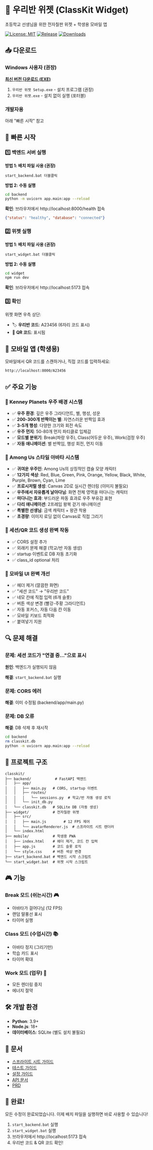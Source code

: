 # 🏫 우리반 위젯 (ClassKit Widget)

초등학교 선생님을 위한 전자칠판 위젯 + 학생용 모바일 앱

[![License: MIT](https://img.shields.io/badge/License-MIT-yellow.svg)](https://opensource.org/licenses/MIT)
[![Release](https://img.shields.io/github/v/release/cavintop57-ai/classkit)](https://github.com/cavintop57-ai/classkit/releases)
[![Downloads](https://img.shields.io/github/downloads/cavintop57-ai/classkit/total)](https://github.com/cavintop57-ai/classkit/releases)

## 📥 다운로드

### Windows 사용자 (권장)
**[최신 버전 다운로드 (EXE)](https://github.com/cavintop57-ai/classkit/releases/latest)**

1. `우리반 위젯 Setup.exe` - 설치 프로그램 (권장)
2. `우리반 위젯.exe` - 설치 없이 실행 (포터블)

### 개발자용
아래 "빠른 시작" 참고

## 🚀 빠른 시작

### 1️⃣ 백엔드 서버 실행

**방법 1: 배치 파일 사용 (권장)**
```
start_backend.bat 더블클릭
```

**방법 2: 수동 실행**
```bash
cd backend
python -m uvicorn app.main:app --reload
```

**확인**: 브라우저에서 http://localhost:8000/health 접속
```json
{"status": "healthy", "database": "connected"}
```

### 2️⃣ 위젯 실행

**방법 1: 배치 파일 사용 (권장)**
```
start_widget.bat 더블클릭
```

**방법 2: 수동 실행**
```bash
cd widget
npm run dev
```

**확인**: 브라우저에서 http://localhost:5173 접속

### 3️⃣ 확인

위젯 화면 우측 상단:
- 🏷️ **우리반 코드**: A23456 (6자리 코드 표시)
- 📱 **QR 코드**: 표시됨

## 📱 모바일 앱 (학생용)

모바일에서 QR 코드를 스캔하거나, 직접 코드를 입력하세요:

```
http://localhost:8000/A23456
```

## ✅ 주요 기능

### 🌌 Kenney Planets 우주 배경 시스템
- ✅ **우주 환경**: 깊은 우주 그라디언트, 별, 행성, 성운
- ✅ **200-300개 반짝이는 별**: 자연스러운 반짝임 효과
- ✅ **3-5개 행성**: 다양한 크기와 회전 속도
- ✅ **우주 먼지**: 50-80개 먼지 파티클로 입체감
- ✅ **모드별 분위기**: Break(파랑 우주), Class(어두운 우주), Work(검정 우주)
- ✅ **자동 애니메이션**: 별 반짝임, 행성 회전, 먼지 이동

### 👾 Among Us 스타일 아바타 시스템
- ✅ **귀여운 우주인**: Among Us의 상징적인 캡슐 모양 캐릭터
- ✅ **12가지 색상**: Red, Blue, Green, Pink, Orange, Yellow, Black, White, Purple, Brown, Cyan, Lime
- ✅ **프로시저럴 생성**: Canvas 2D로 실시간 렌더링 (이미지 불필요)
- ✅ **우주에서 자유롭게 날아다님**: 화면 전체 영역을 떠다니는 캐릭터
- ✅ **떠다니는 효과**: 부드러운 파동 효과로 우주 부유감 표현
- ✅ **다리 애니메이션**: 2프레임 왕복 걷기 애니메이션
- ✅ **특별한 선생님**: 금색 캐릭터 + 왕관 착용
- ✅ **초경량**: 이미지 로딩 없이 Canvas로 직접 그리기

### 🐛 세션/QR 코드 생성 완벽 작동
- ✅ CORS 설정 추가
- ✅ 외래키 문제 해결 (학교/반 자동 생성)
- ✅ startup 이벤트로 DB 자동 초기화
- ✅ class_id optional 처리

### 📱 모바일 UI 완벽 개선
- ✅ 헤더 제거 (깔끔한 화면)
- ✅ "세션 코드" → "우리반 코드"
- ✅ 네모 칸에 직접 입력 (6개 슬롯)
- ✅ 버튼 색상 변경 (빨강-주황 그라디언트)
- ✅ 자동 포커스, 자동 다음 칸 이동
- ✅ 모바일 키보드 최적화
- ✅ 붙여넣기 지원

## 🔍 문제 해결

### 문제: 세션 코드가 "연결 중..."으로 표시

**원인**: 백엔드가 실행되지 않음

**해결**: `start_backend.bat` 실행

### 문제: CORS 에러

**해결**: 이미 수정됨 (backend/app/main.py)

### 문제: DB 오류

**해결**: DB 삭제 후 재시작
```bash
cd backend
rm classkit.db
python -m uvicorn app.main:app --reload
```

## 📂 프로젝트 구조

```
classkit/
├── backend/           # FastAPI 백엔드
│   ├── app/
│   │   ├── main.py   # CORS, startup 이벤트
│   │   ├── routes/
│   │   │   └── sessions.py  # 학교/반 자동 생성 로직
│   │   └── init_db.py
│   └── classkit.db   # SQLite DB (자동 생성)
├── widget/           # 전자칠판 위젯
│   ├── src/
│   │   ├── main.js        # 12 FPS 제어
│   │   └── avatarRenderer.js  # 스프라이트 시트 렌더러
│   └── index.html
├── mobile/           # 학생용 PWA
│   ├── index.html    # 헤더 제거, 코드 칸 입력
│   ├── app.js        # 코드 슬롯 로직
│   └── style.css     # 버튼 색상 변경
├── start_backend.bat # 백엔드 시작 스크립트
└── start_widget.bat  # 위젯 시작 스크립트
```

## 🎮 기능

### Break 모드 (쉬는시간) 🎮
- 아바타가 걸어다님 (12 FPS)
- 랜덤 말풍선 표시
- 타이머 실행

### Class 모드 (수업시간) 📚
- 아바타 정지 (그리기만)
- 학습 카드 표시
- 타이머 확대

### Work 모드 (업무) 💼
- 모든 렌더링 중지
- 에너지 절약

## 🛠️ 개발 환경

- **Python**: 3.9+
- **Node.js**: 18+
- **데이터베이스**: SQLite (별도 설치 불필요)

## 📄 문서

- [스프라이트 시트 가이드](widget/SPRITE_SHEET_GUIDE.md)
- [테스트 가이드](TEST_SESSION.md)
- [설정 가이드](SETUP_GUIDE.md)
- [API 문서](docs/API.md)
- [PRD](docs/PRD.md)

## 🎉 완료!

모든 수정이 완료되었습니다. 이제 배치 파일을 실행하면 바로 사용할 수 있습니다!

1. `start_backend.bat` 실행
2. `start_widget.bat` 실행  
3. 브라우저에서 http://localhost:5173 접속
4. 우리반 코드 & QR 코드 확인!
